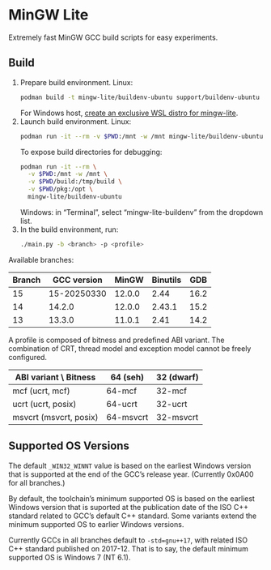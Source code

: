 # MinGW Lite

Extremely fast MinGW GCC build scripts for easy experiments.

## Build

1. Prepare build environment. Linux:
   ```bash
   podman build -t mingw-lite/buildenv-ubuntu support/buildenv-ubuntu
   ```
   For Windows host, [create an exclusive WSL distro for mingw-lite](doc/wsl-buildenv.md).
2. Launch build environment. Linux:
   ```bash
   podman run -it --rm -v $PWD:/mnt -w /mnt mingw-lite/buildenv-ubuntu
   ```
   To expose build directories for debugging:
   ```bash
   podman run -it --rm \
     -v $PWD:/mnt -w /mnt \
     -v $PWD/build:/tmp/build \
     -v $PWD/pkg:/opt \
     mingw-lite/buildenv-ubuntu
   ```
   Windows: in “Terminal”, select “mingw-lite-buildenv” from the dropdown list.
3. In the build environment, run:
   ```bash
   ./main.py -b <branch> -p <profile>
   ```

Available branches:

| Branch | GCC version | MinGW | Binutils | GDB |
| ------ | ----------- | ----- | -------- | --- |
| 15 | 15-20250330 | 12.0.0 | 2.44 | 16.2 |
| 14 | 14.2.0 | 12.0.0 | 2.43.1 | 15.2 |
| 13 | 13.3.0 | 11.0.1 | 2.41 | 14.2 |

A profile is composed of bitness and predefined ABI variant. The combination of CRT, thread model and exception model cannot be freely configured.

| ABI variant \ Bitness | 64 (seh) | 32 (dwarf) |
| --------------------- | -------- | ---------- |
| mcf (ucrt, mcf) | 64-mcf | 32-mcf |
| ucrt (ucrt, posix) | 64-ucrt | 32-ucrt |
| msvcrt (msvcrt, posix) | 64-msvcrt | 32-msvcrt |

## Supported OS Versions

The default `_WIN32_WINNT` value is based on the earliest Windows version that is supported at the end of the GCC’s release year. (Currently 0x0A00 for all branches.)

By default, the toolchain’s minimum supported OS is based on the earliest Windows version that is suported at the publication date of the ISO C++ standard related to GCC’s default C++ standard. Some variants extend the minimum supported OS to earlier Windows versions.

Currently GCCs in all branches default to `-std=gnu++17`, with related ISO C++ standard published on 2017-12. That is to say, the default minimum supported OS is Windows 7 (NT 6.1).
